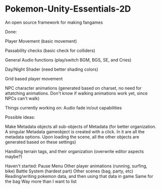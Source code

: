 # Pokemon-Unity-Essentials-2D

An open source framework for making fangames

Done:

Player Movement (basic movement)

Passability checks (basic check for colliders)

General Audio functions (play/switch BGM, BGS, SE, and Cries)

Day/Night Shader (need better shading colors)

Grid based player movement

NPC character animations (generated based on charset, no need for attatching animations.  Don't know if walking animations work yet, since NPCs can't walk)


Things currently working on:
Audio fade in/out capabilities


Possible ideas:

Make Metadata objects all sub-objects of Metadata (for better organization.  A singular Metadata gameobject is created with a click.  In it are all the metadata options.  Upon loading the scene, all the other objects are generated based on these settings)

Handling terrain tags, and their organization (overwrite editor aspects maybe?)

Haven't started:
Pause Menu
Other player animations (running, surfing, bike)
Battle System (hardest part)
Other scenes (bag, party, etc)
Reading/writing pokemon data, and then using that data in game
Same for the bag
Way more than I want to list
